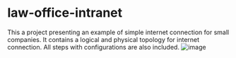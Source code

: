 # law-office-intranet
This a project presenting an example of simple internet connection for small companies. It contains a logical and physical topology for internet connection. All steps with configurations are also included.
![image](https://user-images.githubusercontent.com/58779750/144765730-24640c17-8acb-430f-adf0-fbf19013424c.png)

